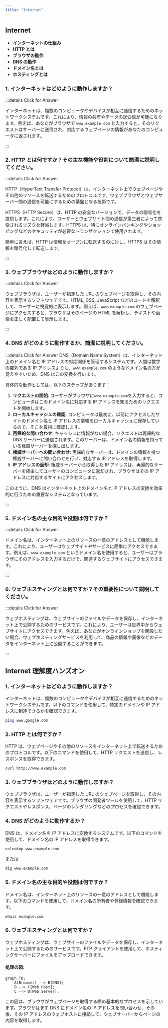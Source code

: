 ```yaml
---
title: "Internet"
---
```


## Internet

- **インターネットの仕組み**
- **HTTP とは**
- **ブラウザの動作**
- **DNS の動作**
- **ドメイン名とは**
- **ホスティングとは**

### 1. インターネットはどのように動作しますか？

:::details Click for Answer

インターネットは、複数のコンピュータやデバイスが相互に通信するためのネットワークシステムです。これにより、情報の共有やデータの送受信が可能になります。例えば、あなたがブラウザで `www.example.com` と入力すると、そのリクエストはサーバーに送信され、対応するウェブページの情報があなたのコンピュータに返されます。

:::

### 2. HTTP とは何ですか？その主な機能や役割について簡潔に説明してください。

:::details Click for Answer

HTTP（HyperText Transfer Protocol）は、インターネット上でウェブページやその他のリソースを転送するためのプロトコルです。ウェブブラウザとウェブサーバー間の通信を可能にするための基盤となる技術です。

HTTPS（HTTP Secure）は、HTTP の安全なバージョンで、データの暗号化を提供します。これにより、ユーザーとウェブサイト間の通信が第三者によって傍受されるリスクを軽減します。HTTPS は、特にオンラインバンキングやショッピングなどのセキュリティが必要なトランザクションで使用されます。

簡単に言えば、HTTP は情報をオープンに転送するのに対し、HTTPS はその情報を暗号化して転送します。

:::

### 3. ウェブブラウザはどのように動作しますか？

:::details Click for Answer

ウェブブラウザは、ユーザーが指定した URL のウェブページを取得し、その内容を表示するソフトウェアです。HTML, CSS, JavaScript などのコードを解釈して、ユーザーに視覚的に表示します。例えば、`www.example.com` のウェブページにアクセスすると、ブラウザはそのページの HTML を解析し、テキストや画像を正しく配置して表示します。

:::

### 4. DNS がどのように動作するか、簡潔に説明してください。

:::details Click for Answer
DNS（Domain Name System）は、インターネット上のドメイン名と IP アドレスの対応関係を管理するシステムです。人間は数字の羅列である IP アドレスよりも、`www.example.com` のようなドメイン名の方が覚えやすいため、DNS はこの変換を行います。

具体的な動作としては、以下のステップがあります：

1. **リクエストの開始**: ユーザーがブラウザに`www.example.com`を入力すると、コンピュータはこのドメイン名に対応する IP アドレスを知るためのリクエストを開始します。
2. **ローカルキャッシュの確認**: コンピュータは最初に、以前にアクセスしたサイトのドメイン名と IP アドレスの情報をローカルキャッシュに保存しているので、そこを最初に確認します。
3. **再帰的な問い合わせ**: キャッシュに情報がない場合、リクエストは再帰的な DNS サーバーに送信されます。このサーバーは、ドメイン名の情報を持っている権威サーバーを探し出します。
4. **権威サーバーへの問い合わせ**: 再帰的なサーバーは、ドメインの情報を持つ権威サーバーに問い合わせを行い、対応する IP アドレスを取得します。
5. **IP アドレスの返却**: 権威サーバーから取得した IP アドレスは、再帰的なサーバーを経由してユーザーのコンピュータに返却され、ブラウザはその IP アドレスに対応するサイトにアクセスします。

このように、DNS はインターネット上のドメイン名と IP アドレスの変換を効率的に行うための重要なシステムとなっています。

:::

### 5. ドメイン名の主な目的や役割は何ですか？

:::details Click for Answer

ドメイン名は、インターネット上のリソースの一意のアドレスとして機能します。これにより、ユーザーはウェブサイトやサービスに簡単にアクセスできます。例えば、`www.example.com` というドメイン名を使用すると、ユーザーはブラウザにそのアドレスを入力するだけで、関連するウェブサイトにアクセスできます。

:::

### 6. ウェブホスティングとは何ですか？その重要性について説明してください。

:::details Click for Answer

ウェブホスティングは、ウェブサイトのファイルやデータを保存し、インターネット上で公開するためのサービスです。これにより、ユーザーは世界中からウェブサイトにアクセスできます。例えば、あなたがオンラインショップを開設したい場合、ウェブホスティングサービスを利用して、商品の情報や画像などのデータをインターネット上に公開することができます。

:::

## Internet 理解度ハンズオン

### 1. インターネットはどのように動作しますか？

インターネットは、複数のコンピュータやデバイスが相互に通信するためのネットワークシステムです。以下のコマンドを使用して、特定のドメインや IP アドレスに到達できるかを確認できます。

```bash
ping www.google.com
```

### 2. HTTP とは何ですか？

HTTP は、ウェブページやその他のリソースをインターネット上で転送するためのプロトコルです。以下のコマンドを使用して、HTTP リクエストを送信し、レスポンスを取得できます。

```bash
curl http://www.example.com
```

### 3. ウェブブラウザはどのように動作しますか？

ウェブブラウザは、ユーザーが指定した URL のウェブページを取得し、その内容を表示するソフトウェアです。ブラウザの開発者ツールを使用して、HTTP リクエストやレスポンス、ページのレンダリングなどのプロセスを確認できます。

### 4. DNS がどのように動作するか？

DNS は、ドメイン名を IP アドレスに変換するシステムです。以下のコマンドを使用して、ドメイン名の IP アドレスを取得できます。

```bash
nslookup www.example.com
```

または

```bash
dig www.example.com
```

### 5. ドメイン名の主な目的や役割は何ですか？

ドメイン名は、インターネット上のリソースの一意のアドレスとして機能します。以下のコマンドを使用して、ドメイン名の所有者や登録情報を確認できます。

```bash
whois example.com
```

### 6. ウェブホスティングとは何ですか？

ウェブホスティングは、ウェブサイトのファイルやデータを保存し、インターネット上で公開するためのサービスです。FTP クライアントを使用して、ホスティングサーバーにファイルをアップロードできます。

#### 処理の図:

```mermaid
graph TD;
    A[Browser] --> B[DNS];
    B --> C[Web Host];
    C --> D[Web Server];
```

この図は、ブラウザがウェブページを取得する際の基本的なプロセスを示しています。ブラウザはまず DNS にドメイン名の IP アドレスを問い合わせ、その後、その IP アドレスのウェブホストに接続して、ウェブサーバーからページの内容を取得します。
